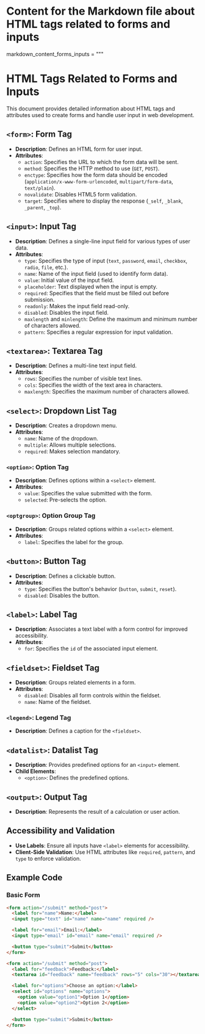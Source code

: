 # Content for the Markdown file about HTML tags related to forms and inputs

markdown_content_forms_inputs = """

# HTML Tags Related to Forms and Inputs

This document provides detailed information about HTML tags and attributes used to create forms and handle user input in web development.

## `<form>`: Form Tag

- **Description**: Defines an HTML form for user input.
- **Attributes**:
  - `action`: Specifies the URL to which the form data will be sent.
  - `method`: Specifies the HTTP method to use (`GET`, `POST`).
  - `enctype`: Specifies how the form data should be encoded (`application/x-www-form-urlencoded`, `multipart/form-data`, `text/plain`).
  - `novalidate`: Disables HTML5 form validation.
  - `target`: Specifies where to display the response (`_self`, `_blank`, `_parent`, `_top`).

## `<input>`: Input Tag

- **Description**: Defines a single-line input field for various types of user data.
- **Attributes**:
  - `type`: Specifies the type of input (`text`, `password`, `email`, `checkbox`, `radio`, `file`, etc.).
  - `name`: Name of the input field (used to identify form data).
  - `value`: Initial value of the input field.
  - `placeholder`: Text displayed when the input is empty.
  - `required`: Specifies that the field must be filled out before submission.
  - `readonly`: Makes the input field read-only.
  - `disabled`: Disables the input field.
  - `maxlength` and `minlength`: Define the maximum and minimum number of characters allowed.
  - `pattern`: Specifies a regular expression for input validation.

## `<textarea>`: Textarea Tag

- **Description**: Defines a multi-line text input field.
- **Attributes**:
  - `rows`: Specifies the number of visible text lines.
  - `cols`: Specifies the width of the text area in characters.
  - `maxlength`: Specifies the maximum number of characters allowed.

## `<select>`: Dropdown List Tag

- **Description**: Creates a dropdown menu.
- **Attributes**:
  - `name`: Name of the dropdown.
  - `multiple`: Allows multiple selections.
  - `required`: Makes selection mandatory.

### `<option>`: Option Tag

- **Description**: Defines options within a `<select>` element.
- **Attributes**:
  - `value`: Specifies the value submitted with the form.
  - `selected`: Pre-selects the option.

### `<optgroup>`: Option Group Tag

- **Description**: Groups related options within a `<select>` element.
- **Attributes**:
  - `label`: Specifies the label for the group.

## `<button>`: Button Tag

- **Description**: Defines a clickable button.
- **Attributes**:
  - `type`: Specifies the button's behavior (`button`, `submit`, `reset`).
  - `disabled`: Disables the button.

## `<label>`: Label Tag

- **Description**: Associates a text label with a form control for improved accessibility.
- **Attributes**:
  - `for`: Specifies the `id` of the associated input element.

## `<fieldset>`: Fieldset Tag

- **Description**: Groups related elements in a form.
- **Attributes**:
  - `disabled`: Disables all form controls within the fieldset.
  - `name`: Name of the fieldset.

### `<legend>`: Legend Tag

- **Description**: Defines a caption for the `<fieldset>`.

## `<datalist>`: Datalist Tag

- **Description**: Provides predefined options for an `<input>` element.
- **Child Elements**:
  - `<option>`: Defines the predefined options.

## `<output>`: Output Tag

- **Description**: Represents the result of a calculation or user action.

## Accessibility and Validation

- **Use Labels**: Ensure all inputs have `<label>` elements for accessibility.
- **Client-Side Validation**: Use HTML attributes like `required`, `pattern`, and `type` to enforce validation.

## Example Code

### Basic Form

```html
<form action="/submit" method="post">
  <label for="name">Name:</label>
  <input type="text" id="name" name="name" required />

  <label for="email">Email:</label>
  <input type="email" id="email" name="email" required />

  <button type="submit">Submit</button>
</form>

<form action="/submit" method="post">
  <label for="feedback">Feedback:</label>
  <textarea id="feedback" name="feedback" rows="5" cols="30"></textarea>

  <label for="options">Choose an option:</label>
  <select id="options" name="options">
    <option value="option1">Option 1</option>
    <option value="option2">Option 2</option>
  </select>

  <button type="submit">Submit</button>
</form>
```
